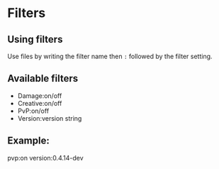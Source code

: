# Filters
## Using filters

Use files by writing the filter name then `:` followed by the filter setting.
## Available filters
- Damage:on/off 
- Creative:on/off 
- PvP:on/off 
- Version:version string 

## Example:
pvp:on version:0.4.14-dev